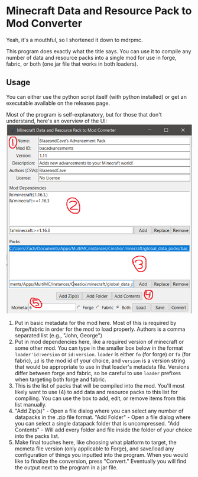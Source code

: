 # Minecraft Data and Resource Pack to Mod Converter
Yeah, it's a mouthful, so I shortened it down to mdrpmc.

This program does exactly what the title says. You can use it to compile any number of data and resource packs into a single mod for use in forge, fabric, or both (one jar file that works in both loaders).

## Usage

You can either use the python script itself (with python installed) or get an executable available on the releases page.

Most of the program is self-explanatory, but for those that don't understand, here's an overview of the UI:![picture](picture.png)

1. Put in basic metadata for the mod here. Most of this is required by forge/fabric in order for the mod to load properly. Authors is a comma separated list (e.g., "John, George")
2. Put in mod dependencies here, like a required version of minecraft or some other mod. You can type in the smaller box below in the format `loader'id:version` or `id:version`. `loader` is either `fo` (for forge) or `fa` (for fabric), `id` is the mod id of your choice, and `version` is a version string that would be appropriate to use in that loader's metadata file. Versions differ between forge and fabric, so be careful to use `loader` prefixes when targeting both forge and fabric.
3. This is the list of packs that will be compiled into the mod. You'll most likely want to use (4) to add data and resource packs to this list for compiling. You can use the box to add, edit, or remove items from this list manually.
4. "Add Zip(s)" - Open a file dialog where you can select any number of datapacks in the .zip file format.
   "Add Folder" - Open a file dialog where you can select a single datapack folder that is uncompressed.
   "Add Contents" - Will add every folder and file inside the folder of your choice into the packs list.
5. Make final touches here, like choosing what platform to target, the mcmeta file version (only applicable to Forge), and save/load any configuration of things you inputted into the program. When you would like to finalize the conversion, press "Convert." Eventually you will find the output next to the program in a jar file.